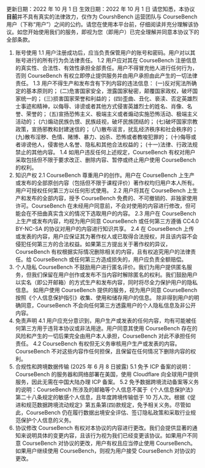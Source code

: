 更新日期：2022 年 10 月 1 日
生效日期：2022 年 10 月 1 日
请您知悉，本协议**目前**并不具有真实的法律效力，仅作为 CourshBench 运营团队与 CourseBench 用户（下称“用户”）之间的公约。请您在使用本平台前，仔细阅读并充分理解该协议。如您开始使用我们的服务，即视为您（即用户）已完全理解并同意本协议下的全部条款。

1. 账号使用
   1.1 用户注册成功后，应当负责保管用户的账号和密码。用户对以其账号进行的所有行为负法律责任。
   1.2 用户应对其在 CourseBench 注册信息的真实性、合法性、有效性承担全部责任。用户不得冒充他人进行任何行为，否则 CourseBench 有权立即停止提供服务并由用户承担由此产生的一切法律责任。
   1.3 用户不得生产和发布含有下列内容的违法信息：
   (一)反对宪法所确定的基本原则的；
   (二)危害国家安全，泄露国家秘密，颠覆国家政权，破坏国家统一的；
   (三)损害国家荣誉和利益的；
   (四)歪曲、丑化、亵渎、否定英雄烈士事迹和精神，以侮辱、诽谤或者其他方式侵害英雄烈士的姓名、肖像、名誉、荣誉的；
   (五)宣扬恐怖主义、极端主义或者煽动实施恐怖活动、极端主义活动的；
   (六)煽动民族仇恨、民族歧视，破坏民族团结的；
   (七)破坏国家宗教政策，宣扬邪教和封建迷信的；
   (八)散布谣言，扰乱经济秩序和社会秩序的；
   (九)散布淫秽、色情、赌博、暴力、凶杀、恐怖或者教唆犯罪的；
   (十)侮辱或者诽谤他人，侵害他人名誉、隐私和其他合法权益的；
   (十一)法律、行政法规禁止的其他内容。
   1.4 如用户违反任何上述规定，CourseBench 有权对用户采取包括但不限于要求改正、删除内容、暂停或终止用户使用 CourseBench 的权利。
2. 知识产权
   2.1 CourseBench 尊重用户的创作。用户在 CourseBench 上生产或发布的全部原创内容（包括但不限于课程评价）著作权均归用户本人所有。用户可授权任何第三方以任何形式使用。
   2.2 用户将其在 CourseBench 上生产和发布的全部内容，授予 CourseBench 免费的、不可撤销的、非独家使用许可。CourseBench 在未经用户同意前，不会对使用的内容进行修改，但可能会在不扭曲真实含义的情况下选取用户的内容。
   2.3 用户在 CourseBench 上生产或发布内容，均视为用户同意 CourseBench 或任何第三方遵循 CC4.0 BY-NC-SA 的协议对用户的内容进行知识共享。
   2.4 在 CourseBench 上传或发表的内容，用户应保证其为著作权人或已取得合法授权，并且该内容不会侵犯任何第三方的合法权益。如果第三方提出关于著作权的异议，CourseBench 有权根据实际情况删除相关的内容，且有权追究用户的法律责任。给 CourseBench 或任何第三方造成损失的，用户应负责全额赔偿。
3. 个人隐私
   CourseBench 不鼓励用户进行匿名评价。我们为用户提供匿名服务，但我们保留在用户创作或发布不当内容时解除匿名的权利。我们鼓励用户以实名（即公开邮箱）的方式生产和发布内容，同时将尽全力保护用户的隐私信息。
   如用户使用 CourseBench 提供的服务，视为用户同意 CourseBench 按照《个人信息保护指引》收集、使用和储存用户的信息。
   除非得到用户的明确同意，CourseBench 不会向任何第三方透露用户的个人隐私信息及非公开内容。
4. 免责声明
   4.1 用户应充分意识到，用户生产或发表的任何内容，均有可能被任何第三方用于违背本协议或非法用途。用户同意其使用 CourseBench 存在的风险和产生的一切后果完全由用户本人承担，CourseBench 对此不承担任何责任。
   4.2 CourseBench 有权但无义务审核用户生产或发表的内容。CourseBench 不对这些内容作任何担保，且保留在任何情况下删除内容的权利。
5. 合规性和跨境数据传输 (2025 年 6 月 8 日披露)
   5.1 免予 ICP 备案的说明：CourseBench 的服务器和网络部署在美国，使用 Cloudflare 向全球用户提供服务，因此无需在中国大陆办理 ICP 备案。
   5.2 免予数据跨境流动备案等义务的说明：CourseBench 所涉及的邮箱等个人信息不属于《个人信息保护法》第二十八条规定的敏感个人信息，且年度跨境传输低于 10 万人次。根据《促进和规范数据跨境流动规定》第五条第(四)款规定，免予相关义务。尽管如此，CourseBench 仍在履行数据出境安全评估、签订隐私政策和采取行业规范保护个人信息的义务。
6. 协议修改
   CourseBench 有权对本协议的内容进行更改。我们会提供显著的通知来说明具体的变更内容，且该行为视为我们已经变更该协议。如果用户不同意 CourseBench 对协议的更改，用户有权且应当停止使用 CourseBench。如果用户继续使用 CourseBench，则视为用户接受 CourseBench 对协议的更改。
